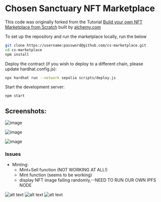 # Chosen Sanctuary NFT Marketplace

This code was originally forked from the Tutorial [Build your own NFT Marketplace from Scratch](https://docs.alchemy.com/alchemy/) built by [alchemy.com](https://alchemy.com)

To set up the repository and run the marketplace locally, run the below
```bash
git clone https://username:password@github.com/cs-marketplace.git
cd cs-marketplace
npm install
```

Deploy the contract (if you wish to deploy to a different chain, please update hardhat.config.js):
```bash
npx hardhat run --network sepolia scripts/deploy.js
```

Start the development server:
```bash
npm start
```
## Screenshots:
![image](https://github.com/nultinator/cs-marketplace/assets/72562693/5bcbb6ec-5c86-40b9-9d44-590efaf629aa)

![image](https://github.com/nultinator/cs-marketplace/assets/72562693/4700b932-5ba3-48c8-96cf-3dec08221389)

![image](https://github.com/nultinator/cs-marketplace/assets/72562693/633f9cb8-c2ca-4fdd-a873-ff0d8ebe0293)


### Issues
* Minting:
    * Mint+Sell function (NOT WORKING AT ALL!)
    * Mint function (seems to be working)
    * display NFT image failing randomly,--NEED TO RUN OUR OWN IPFS NODE





![alt text](image.png)
![alt text](image.png)
![alt text](image.png)


